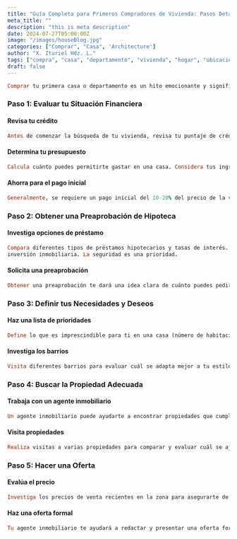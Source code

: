 ```yaml
---
title: "Guía Completa para Primeros Compradores de Vivienda: Pasos Detallados para Comprar tu Primera Casa o Departamento"
meta_title: ""
description: "this is meta description"
date: 2024-07-27T05:00:00Z
image: "/images/houseBlog.jpg"
categories: ["Comprar", "Casa", 'Architecture']
author: "X. Ituriel Hdz. L."
tags: ["compra", "casa", "departamento", "vivienda", "hogar", "ubicación"]
draft: false
---
```


```ruby
Comprar tu primera casa o departamento es un hito emocionante y significativo en la vida de cualquier persona. Sin embargo, el proceso puede ser abrumador si no sabes por dónde empezar. Esta guía completa te llevará paso a paso a través del proceso de compra de tu primera vivienda, asegurándote de que estés bien preparado y informado en cada etapa.
```

### Paso 1: Evaluar tu Situación Financiera
#### Revisa tu crédito
```ruby
Antes de comenzar la búsqueda de tu vivienda, revisa tu puntaje de crédito. Un buen puntaje puede ayudarte a obtener mejores tasas de interés en tu hipoteca.
``` 

#### Determina tu presupuesto
```ruby
Calcula cuánto puedes permitirte gastar en una casa. Considera tus ingresos, deudas actuales y ahorros disponibles para el pago inicial.
```

#### Ahorra para el pago inicial
```ruby
Generalmente, se requiere un pago inicial del 10-20% del precio de la vivienda. Cuanto más ahorres, mejores condiciones de financiamiento podrás obtener.
```

### Paso 2: Obtener una Preaprobación de Hipoteca
#### Investiga opciones de préstamo
```ruby
Compara diferentes tipos de préstamos hipotecarios y tasas de interés. Considera hablar con varios prestamistas para encontrar la mejor oferta.
inversión inmobiliaria. La seguridad es una prioridad. 
```

#### Solicita una preaprobación
```ruby
Obtener una preaprobación te dará una idea clara de cuánto puedes pedir prestado y te hará ver como un comprador serio ante los vendedores.
```

### Paso 3: Definir tus Necesidades y Deseos
#### Haz una lista de prioridades
```ruby
Define lo que es imprescindible para ti en una casa (número de habitaciones, ubicación, cercanía a servicios, etc.) y lo que sería un extra deseable.
```

#### Investiga los barrios
```ruby
Visita diferentes barrios para evaluar cuál se adapta mejor a tu estilo de vida y necesidades. Considera factores como la seguridad, escuelas, transporte y servicios cercanos.
```

### Paso 4: Buscar la Propiedad Adecuada
#### Trabaja con un agente inmobiliario
```ruby
Un agente inmobiliario puede ayudarte a encontrar propiedades que cumplan con tus criterios, negociar ofertas y guiarte a través del proceso de compra.
```

#### Visita propiedades
```ruby
Realiza visitas a varias propiedades para comparar y evaluar cuál se ajusta mejor a tus necesidades y presupuesto.
```

### Paso 5: Hacer una Oferta
#### Evalúa el precio
```ruby
Investiga los precios de venta recientes en la zona para asegurarte de que la oferta que hagas sea competitiva y justa.
```

#### Haz una oferta formal
```ruby
Tu agente inmobiliario te ayudará a redactar y presentar una oferta formal al vendedor. Incluye contingencias como inspección y financiación.
```